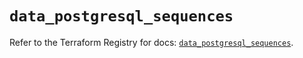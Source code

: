 # `data_postgresql_sequences`

Refer to the Terraform Registry for docs: [`data_postgresql_sequences`](https://registry.terraform.io/providers/cyrilgdn/postgresql/1.24.0/docs/data-sources/sequences).
